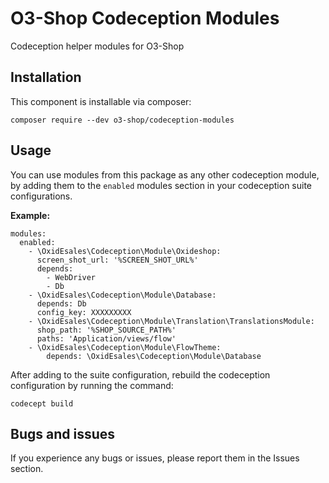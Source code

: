 # O3-Shop Codeception Modules

Codeception helper modules for O3-Shop

## Installation

This component is installable via composer:

```
composer require --dev o3-shop/codeception-modules
```

## Usage

You can use modules from this package as any other codeception module, 
by adding them to the ``enabled`` modules section in your codeception 
suite configurations.

**Example:**

```
modules:
  enabled:
    - \OxidEsales\Codeception\Module\Oxideshop:
      screen_shot_url: '%SCREEN_SHOT_URL%'
      depends:
        - WebDriver
        - Db
    - \OxidEsales\Codeception\Module\Database:
      depends: Db
      config_key: XXXXXXXXX
    - \OxidEsales\Codeception\Module\Translation\TranslationsModule:
      shop_path: '%SHOP_SOURCE_PATH%'
      paths: 'Application/views/flow'
    - \OxidEsales\Codeception\Module\FlowTheme:
        depends: \OxidEsales\Codeception\Module\Database
```

After adding to the suite configuration, rebuild the codeception 
configuration by running the command:

```
codecept build
```

## Bugs and issues

If you experience any bugs or issues, please report them in 
the Issues section.
